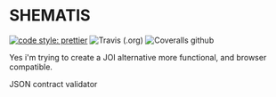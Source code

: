 # SHEMATIS

[![code style: prettier](https://img.shields.io/badge/code_style-prettier-ff69b4.svg?style=flat-square)](https://github.com/prettier/prettier)
![Travis (.org)](https://img.shields.io/travis/arielpchara/schematis?style=flat-square)
![Coveralls github](https://img.shields.io/coveralls/github/arielpchara/schematis?style=flat-square)

Yes i'm trying to create a JOI alternative more functional, and browser compatible.

JSON contract validator
